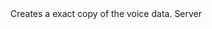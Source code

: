 <function name="CreateCopy" parent="VoiceData" type="classfunc">
	<description>
		Creates a exact copy of the voice data.
	</description>
	<realm>Server</realm>
	<rets>
		<ret name="copy" type="VoiceData"></ret>
	</rets>
</function>